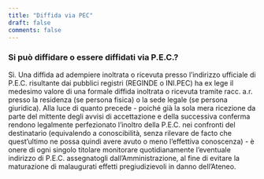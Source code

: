 ```yaml
---
title: "Diffida via PEC"
draft: false
comments: false
---
```


### Si può diffidare o essere diffidati via P.E.C.?
Sì. Una diffida ad adempiere inoltrata o ricevuta presso l’indirizzo ufficiale di P.E.C. risultante dai pubblici registri (REGINDE o INI.PEC) ha ex lege il medesimo valore di una formale diffida inoltrata o ricevuta tramite racc. a.r. presso la residenza (se persona fisica) o la sede legale (se persona giuridica).
Alla luce di quanto precede - poiché già la sola mera ricezione da parte del mittente degli avvisi di accettazione e della successiva conferma rendono legalmente perfezionato l’inoltro della P.E.C. nei confronti del destinatario (equivalendo a conoscibilità, senza rilevare de facto che quest’ultimo ne possa quindi avere avuto o meno l’effettiva conoscenza) - è onere di ogni singolo titolare monitorare quotidianamente l’eventuale indirizzo di P.E.C. assegnatogli dall’Amministrazione, al fine di evitare la maturazione di malaugurati effetti pregiudizievoli in danno dell’Ateneo.

